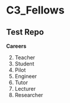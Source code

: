 # C3_Fellows
## Test Repo


**Careers**

2. Teacher
3. Student
4. Pilot
4. Engineer
5. Tutor
6. Lecturer
7. Researcher
